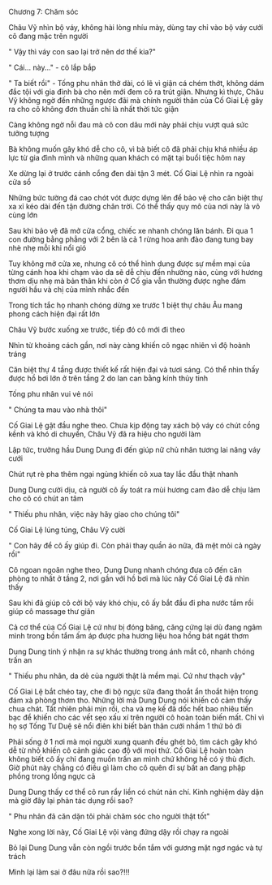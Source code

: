 




Chương 7: Chăm sóc


Châu Vỹ nhìn bộ váy, không hài lòng nhíu mày, dùng tay chỉ vào bộ váy cưới cô đang mặc trên người

" Vậy thì váy con sao lại trở nên dơ thế kia?"

" Cái... này..." - cô lắp bắp

" Ta biết rồi" - Tống phu nhân thở dài, có lẽ vì giận cá chém thớt, không dám đắc tội với gia đình bà cho nên mới đem cô ra trút giận. Nhưng kì thực, Châu Vỹ không ngờ đến những ngược đãi mà chính người thân của Cố Giai Lệ gây ra cho cô không đơn thuần chỉ là nhất thời tức giận

Càng không ngờ nỗi đau mà cô con dâu mới này phải chịu vượt quá sức tưởng tượng

Bà không muốn gây khó dễ cho cô, vì bà biết cô đã phải chịu khá nhiều áp lực từ gia đình mình và những quan khách có mặt tại buổi tiệc hôm nay

Xe dừng lại ở trước cánh cổng đen dài tận 3 mét. Cố Giai Lệ nhìn ra ngoài cửa sổ

Những bức tường đá cao chót vót được dựng lên để bảo vệ cho căn biệt thự xa xỉ kéo dài đến tận đường chân trời. Có thể thấy quy mô của nơi này là vô cùng lớn

Sau khi bảo vệ đã mở cửa cổng, chiếc xe nhanh chóng lăn bánh. Đi qua 1 con đường bằng phẳng với 2 bên là cả 1 rừng hoa anh đào đang tung bay nhè nhẹ mỗi khi nổi gió

Tuy không mở cửa xe, nhưng cô có thể hình dung được sự mềm mại của từng cánh hoa khi chạm vào da sẽ dễ chịu đến nhường nào, cùng với hương thơm dịu nhẹ mà bản thân khi còn ở Cố gia vẫn thường được nghe đám người hầu và chị của mình nhắc đến

Trong tích tắc họ nhanh chóng dừng xe trước 1 biệt thự châu Âu mang phong cách hiện đại rất lớn

Châu Vỹ bước xuống xe trước, tiếp đó cô mới đi theo

Nhìn từ khoảng cách gần, nơi này càng khiến cô ngạc nhiên vì độ hoành tráng

Căn biệt thự 4 tầng được thiết kế rất hiện đại và tươi sáng. Có thể nhìn thấy được hồ bơi lớn ở trên tầng 2 do lan can bằng kính thủy tinh

Tống phu nhân vui vẻ nói

" Chúng ta mau vào nhà thôi"

Cố Giai Lệ gật đầu nghe theo. Chưa kịp động tay xách bộ váy có chút cồng kềnh và khó di chuyển, Châu Vỹ đã ra hiệu cho người làm

Lập tức, trưởng hầu Dung Dung đi đến giúp nữ chủ nhân tương lai nâng váy cưới

Chút rụt rè pha thêm ngại ngùng khiến cô xua tay lắc đầu thật nhanh

Dung Dung cười dịu, cả người cô ấy toát ra mùi hương cam đào dễ chịu làm cho cô có chút an tâm

" Thiếu phu nhân, việc này hãy giao cho chúng tôi"

Cố Giai Lệ lúng túng, Châu Vỹ cười

" Con hãy để cô ấy giúp đi. Còn phải thay quần áo nữa, đã mệt mỏi cả ngày rồi"

Cô ngoan ngoãn nghe theo, Dung Dung nhanh chóng đưa cô đến căn phòng to nhất ở tầng 2, nơi gần với hồ bơi mà lúc nãy Cố Giai Lệ đã nhìn thấy

Sau khi đã giúp cô cởi bộ váy khó chịu, cô ấy bắt đầu đi pha nước tắm rồi giúp cô massage thư giãn

Cả cơ thể của Cố Giai Lệ cứ như bị đóng băng, căng cứng lại dù đang ngâm mình trong bồn tắm ấm áp được pha hương liệu hoa hồng bát ngát thơm

Dung Dung tinh ý nhận ra sự khác thường trong ánh mắt cô, nhanh chóng trấn an

" Thiếu phu nhân, da dẻ của người thật là mềm mại. Cứ như thạch vậy"

Cố Giai Lệ bắt chéo tay, che đi bộ ngực sữa đang thoắt ẩn thoắt hiện trong đám xà phòng thơm tho. Những lời mà Dung Dung nói khiến cô cảm thấy chua chát. Tất nhiên phải mịn rồi, cha và mẹ kế đã dốc hết bao nhiêu tiền bạc để khiến cho các vết sẹo xấu xí trên người cô hoàn toàn biến mất. Chỉ vì họ sợ Tống Tư Duệ sẽ nổi điên khi biết bản thân cưới nhầm 1 thứ bỏ đi

Phải sống ở 1 nơi mà mọi người xung quanh đều ghét bỏ, tìm cách gây khó dễ từ nhỏ khiến cô cảnh giác cao độ với mọi thứ. Cố Giai Lệ hoàn toàn không biết cô ấy chỉ đang muốn trấn an mình chứ không hề có ý thù địch. Giờ phút này chẳng có điều gì làm cho cô quên đi sự bất an đang phập phồng trong lồng ngực cả

Dung Dung thấy cơ thể cô run rẩy liền có chút nản chí. Kinh nghiệm dày dặn mà giờ đây lại phản tác dụng rồi sao?

" Phu nhân đã căn dặn tôi phải chăm sóc cho người thật tốt"

Nghe xong lời này, Cố Giai Lệ vội vàng đứng dậy rồi chạy ra ngoài

Bỏ lại Dung Dung vẫn còn ngồi trước bồn tắm với gương mặt ngơ ngác và tự trách

Mình lại làm sai ở đâu nữa rồi sao?!!!




